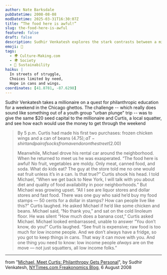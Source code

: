 ```yaml
---
author: Nate Barksdale
pubDatetime: 2008-08-08
modDatetime: 2025-03-31T16:30:07Z
title: “The food here is awful!”
slug: the-food-here-is-awful
featured: false
draft: false
description: Sudhir Venkatesh explores the stark contrasts between a millionaire's experiences and those of a local squatter in Chicago's impoverished neighborhoods.
emoji: 🍗
tags:
  - 🌍 Culture-Making.com
  - 🌍 Society
  - 🌱 Sustainability
haiku: |
  In streets of struggle,  
  Choices limited by need,  
  Hope in cans and wings.
coordinates: [41.8781, -87.6298]
---
```


Sudhir Venkatesh takes a millionaire on a quest for philanthropic education for a weekend in the Chicago ghettos. The challenge -- which really does sound like something out of a youth group "urban plunge" trip -- was to give the same $20 seed capital to the millionaire and Curtis, a local squatter, and see how each would use the money to get through the weekend

> By 5 p.m. Curtis had made his first two purchases: frozen chicken wings and a can of beans ($4.75); a T-shirt and pair of socks from a vendor on the street ($2.00)
>
> Meanwhile, Michael drove his rental car around the neighborhood. When he returned to meet us he was exasperated. “The food here is awful! No fruit, vegetables are moldy. Only meat, canned food, and soda. What do kids eat? The guy at the store told me no one would eat fruit unless it’s in a can. Is that true?”
> Curtis shook his head. I told Michael, “When we get back to New York, I will talk with you about diet and quality of food availability in poor neighborhoods.”
> But Michael was growing upset. “All I see are liquor stores and dollar stores and fast food. There was one guy who said he’d buy my food stamps — 50 cents for a dollar in stamps? How can people live like this?”
> Curtis laughed. He asked Michael if he’d like some chicken and beans. Michael said, “No thank you,” and sat on the cold linoleum floor. He was silent
> “How much does a banana cost,” Curtis asked Michael. Michael looked embarrassed, unable to answer
> “You don’t know, do you!” Curtis laughed. “See fruit is expensive; raw food is too much for low income people. And we don’t always have a fridge, so you got to keep things in cans. That way it can move with you. And one thing you need to know: low income people _always_ are on the move — not just squatters, all low income folks.”

---

from "[Michael, Meet Curtis: Philanthropy Gets Personal](http://freakonomics.blogs.nytimes.com/2008/08/06/michael-meet-curtis-philanthropy-gets-personal/)", by Sudhir Venkatesh, [NYTimes.com Freakonomics Blog](http://freakonomics.blogs.nytimes.com//), 6 August 2008
